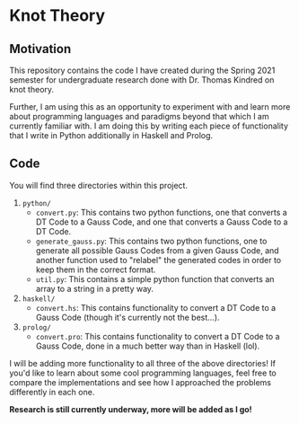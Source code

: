 # Knot Theory

## Motivation

This repository contains the code I have created during the Spring 2021 semester for undergraduate research done with Dr. Thomas Kindred on knot theory.

Further, I am using this as an opportunity to experiment with and learn more about programming languages and paradigms beyond that which I am currently familiar with. I am doing this by writing each piece of functionality that I write in Python additionally in Haskell and Prolog.

## Code

You will find three directories within this project.

1. `python/`
    * `convert.py`: This contains two python functions, one that converts a DT Code to a Gauss Code, and one that converts a Gauss Code to a DT Code.
    * `generate_gauss.py`: This contains two python functions, one to generate all possible Gauss Codes from a given Gauss Code, and another function used to "relabel" the generated codes in order to keep them in the correct format.
    * `util.py`: This contains a simple python function that converts an array to a string in a pretty way.
2. `haskell/`
    * `convert.hs`: This contains functionality to convert a DT Code to a Gauss Code (though it's currently not the best...).
3. `prolog/`
    * `convert.pro`: This contains functionality to convert a DT Code to a Gauss Code, done in a much better way than in Haskell (lol).

I will be adding more functionality to all three of the above directories! If you'd like to learn about some cool programming languages, feel free to compare the implementations and see how I approached the problems differently in each one.

**Research is still currently underway, more will be added as I go!**
